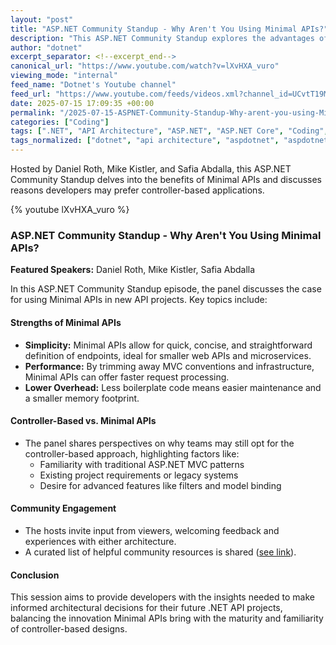 ```yaml
---
layout: "post"
title: "ASP.NET Community Standup - Why Aren't You Using Minimal APIs?"
description: "This ASP.NET Community Standup explores the advantages of Minimal APIs, comparing them to traditional controller-based applications. The session encourages community input on why some developers may still prefer controllers, providing resources and insights for making informed decisions on API project architectures."
author: "dotnet"
excerpt_separator: <!--excerpt_end-->
canonical_url: "https://www.youtube.com/watch?v=lXvHXA_vuro"
viewing_mode: "internal"
feed_name: "Dotnet's Youtube channel"
feed_url: "https://www.youtube.com/feeds/videos.xml?channel_id=UCvtT19MZW8dq5Wwfu6B0oxw"
date: 2025-07-15 17:09:35 +00:00
permalink: "/2025-07-15-ASPNET-Community-Standup-Why-arent-you-using-Minimal-APIs.html"
categories: ["Coding"]
tags: [".NET", "API Architecture", "ASP.NET", "ASP.NET Core", "Coding", "Controller Based Apps", "Daniel Roth", "Developer Community", "Mike Kistler", "Minimal APIs", "Minimalapis", "Safia Abdalla", "Videos", "Web APIs", "Web Development"]
tags_normalized: ["dotnet", "api architecture", "aspdotnet", "aspdotnet core", "coding", "controller based apps", "daniel roth", "developer community", "mike kistler", "minimal apis", "minimalapis", "safia abdalla", "videos", "web apis", "web development"]
---
```


Hosted by Daniel Roth, Mike Kistler, and Safia Abdalla, this ASP.NET Community Standup delves into the benefits of Minimal APIs and discusses reasons developers may prefer controller-based applications.<!--excerpt_end-->

{% youtube lXvHXA_vuro %}

### ASP.NET Community Standup - Why Aren't You Using Minimal APIs?

**Featured Speakers:** Daniel Roth, Mike Kistler, Safia Abdalla

In this ASP.NET Community Standup episode, the panel discusses the case for using Minimal APIs in new API projects. Key topics include:

#### Strengths of Minimal APIs

- **Simplicity:** Minimal APIs allow for quick, concise, and straightforward definition of endpoints, ideal for smaller web APIs and microservices.
- **Performance:** By trimming away MVC conventions and infrastructure, Minimal APIs can offer faster request processing.
- **Lower Overhead:** Less boilerplate code means easier maintenance and a smaller memory footprint.

#### Controller-Based vs. Minimal APIs

- The panel shares perspectives on why teams may still opt for the controller-based approach, highlighting factors like:
  - Familiarity with traditional ASP.NET MVC patterns
  - Existing project requirements or legacy systems
  - Desire for advanced features like filters and model binding

#### Community Engagement

- The hosts invite input from viewers, welcoming feedback and experiences with either architecture.
- A curated list of helpful community resources is shared ([see link](https://www.theurlist.com/aspnet-standup-20250715)).

#### Conclusion

This session aims to provide developers with the insights needed to make informed architectural decisions for their future .NET API projects, balancing the innovation Minimal APIs bring with the maturity and familiarity of controller-based designs.

